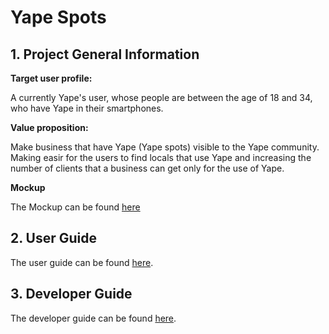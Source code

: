 # Yape Spots

## 1. Project General Information
**Target user profile:**

A currently Yape's user, whose people are between the age of 18 and 34, who have Yape in their smartphones.

**Value proposition:**

Make business that have Yape (Yape spots) visible to the Yape community. Making easir for the users to find locals that use Yape and increasing the number of clients that a business can get only for the use of Yape.

**Mockup**

The Mockup can be found [here](https://projects.invisionapp.com/prototype/main-Activity-cjuq7glmm003dh001vjrrcyj3/play/7c7e3056)

## 2. User Guide

The user guide can be found [here](/documentation/user_guide/user_guide.md).

## 3. Developer Guide

The developer guide can be found [here](/documentation/developer_guide/developer_guide.md).
